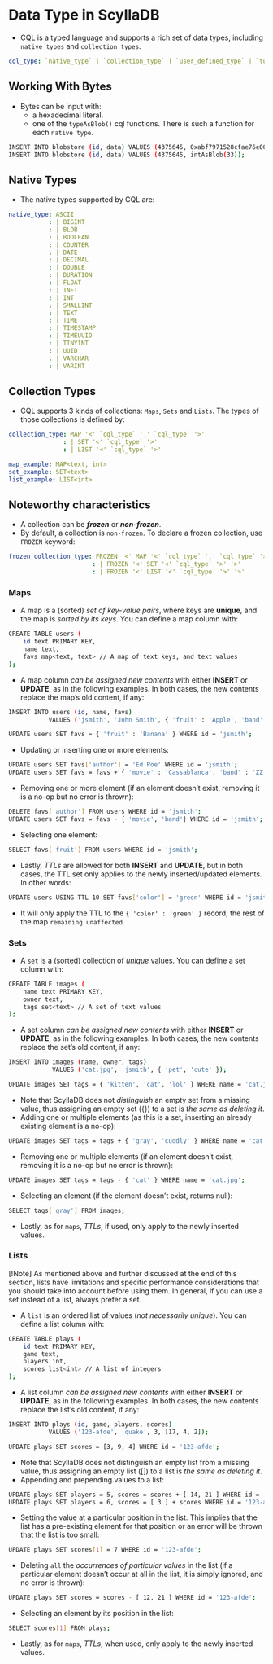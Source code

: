 # Data Type in ScyllaDB

- CQL is a typed language and supports a rich set of data types, including `native types` and `collection types`.

```yml
cql_type: `native_type` | `collection_type` | `user_defined_type` | `tuple_type` | `vector_type`
```

## Working With Bytes

- Bytes can be input with:
  - a hexadecimal literal.
  - one of the `typeAsBlob()` cql functions. There is such a function for each `native type`.

```bash
INSERT INTO blobstore (id, data) VALUES (4375645, 0xabf7971528cfae76e00000008bacdf);
INSERT INTO blobstore (id, data) VALUES (4375645, intAsBlob(33));
```

## Native Types

- The native types supported by CQL are:

```yml
native_type: ASCII
           : | BIGINT
           : | BLOB
           : | BOOLEAN
           : | COUNTER
           : | DATE
           : | DECIMAL
           : | DOUBLE
           : | DURATION
           : | FLOAT
           : | INET
           : | INT
           : | SMALLINT
           : | TEXT
           : | TIME
           : | TIMESTAMP
           : | TIMEUUID
           : | TINYINT
           : | UUID
           : | VARCHAR
           : | VARINT
```

## Collection Types

- CQL supports 3 kinds of collections: `Maps`, `Sets` and `Lists`. The types of those collections is defined by:

```yml
collection_type: MAP '<' `cql_type` ',' `cql_type` '>'
               : | SET '<' `cql_type` '>'
               : | LIST '<' `cql_type` '>'

map_example: MAP<text, int>
set_example: SET<text>
list_example: LIST<int>
```

## Noteworthy characteristics

- A collection can be ***frozen*** or ***non-frozen***.
- By default, a collection is `non-frozen`. To declare a frozen collection, use `FROZEN` keyword:

```yml
frozen_collection_type: FROZEN '<' MAP '<' `cql_type` ',' `cql_type` '>' '>'
                       : | FROZEN '<' SET '<' `cql_type` '>' '>'
                       : | FROZEN '<' LIST '<' `cql_type` '>' '>'
```

### Maps

- A map is a (sorted) *set of key-value pairs*, where keys are **unique**, and the map is *sorted by its keys*. You can define a map column with:

```bash
CREATE TABLE users (
    id text PRIMARY KEY,
    name text,
    favs map<text, text> // A map of text keys, and text values
);
```

- A map column *can be assigned new contents* with either **INSERT** or **UPDATE**, as in the following examples. In both cases, the new contents replace the map’s old content, if any:

```bash
INSERT INTO users (id, name, favs)
           VALUES ('jsmith', 'John Smith', { 'fruit' : 'Apple', 'band' : 'Beatles' });

UPDATE users SET favs = { 'fruit' : 'Banana' } WHERE id = 'jsmith';
```

- Updating or inserting one or more elements:

```bash
UPDATE users SET favs['author'] = 'Ed Poe' WHERE id = 'jsmith';
UPDATE users SET favs = favs + { 'movie' : 'Cassablanca', 'band' : 'ZZ Top' } WHERE id = 'jsmith';
```

- Removing one or more element (if an element doesn’t exist, removing it is a no-op but no error is thrown):

```bash
DELETE favs['author'] FROM users WHERE id = 'jsmith';
UPDATE users SET favs = favs - { 'movie', 'band'} WHERE id = 'jsmith';
```

- Selecting one element:

```bash
SELECT favs['fruit'] FROM users WHERE id = 'jsmith';
```

- Lastly, *TTLs* are allowed for both **INSERT** and **UPDATE**, but in both cases, the TTL set only applies to the newly inserted/updated elements. In other words:

```bash
UPDATE users USING TTL 10 SET favs['color'] = 'green' WHERE id = 'jsmith';
```

- It will only apply the TTL to the `{ 'color' : 'green' }` record, the rest of the map `remaining unaffected`.

### Sets

- A `set` is a (sorted) collection of *unique* values. You can define a set column with:

```bash
CREATE TABLE images (
    name text PRIMARY KEY,
    owner text,
    tags set<text> // A set of text values
);
```

- A set column *can be assigned new contents* with either **INSERT** or **UPDATE**, as in the following examples. In both cases, the new contents replace the set’s old content, if any:

```bash
INSERT INTO images (name, owner, tags)
            VALUES ('cat.jpg', 'jsmith', { 'pet', 'cute' });

UPDATE images SET tags = { 'kitten', 'cat', 'lol' } WHERE name = 'cat.jpg';
```

- Note that ScyllaDB does not *distinguish* an empty set from a missing value, thus assigning an empty set ({}) to a set is *the same as deleting it*.
- Adding one or multiple elements (as this is a set, inserting an already existing element is a no-op):

```bash
UPDATE images SET tags = tags + { 'gray', 'cuddly' } WHERE name = 'cat.jpg';
```

- Removing one or multiple elements (if an element doesn’t exist, removing it is a no-op but no error is thrown):

```bash
UPDATE images SET tags = tags - { 'cat' } WHERE name = 'cat.jpg';
```

- Selecting an element (if the element doesn’t exist, returns null):

```bash
SELECT tags['gray'] FROM images;
```

- Lastly, as for `maps`, *TTLs*, if used, only apply to the newly inserted values.

### Lists

[!Note]
As mentioned above and further discussed at the end of this section, lists have limitations and specific performance considerations that you should take into account before using them. In general, if you can use a set instead of a list, always prefer a set.

- A `list` is an ordered list of values (*not necessarily unique*). You can define a list column with:

```bash
CREATE TABLE plays (
    id text PRIMARY KEY,
    game text,
    players int,
    scores list<int> // A list of integers
);
```

- A list column *can be assigned new contents* with either **INSERT** or **UPDATE**, as in the following examples. In both cases, the new contents replace the list’s old content, if any:

```bash
INSERT INTO plays (id, game, players, scores)
           VALUES ('123-afde', 'quake', 3, [17, 4, 2]);

UPDATE plays SET scores = [3, 9, 4] WHERE id = '123-afde';
```

- Note that ScyllaDB does not distinguish an empty list from a missing value, thus assigning an empty list ([]) to a list is *the same as deleting it*.
- Appending and prepending values to a list:

```bash
UPDATE plays SET players = 5, scores = scores + [ 14, 21 ] WHERE id = '123-afde';
UPDATE plays SET players = 6, scores = [ 3 ] + scores WHERE id = '123-afde';
```

- Setting the value at a particular position in the list. This implies that the list has a pre-existing element for that position or an error will be thrown that the list is too small:

```bash
UPDATE plays SET scores[1] = 7 WHERE id = '123-afde';
```

- Deleting `all` the *occurrences of particular values* in the list (if a particular element doesn’t occur at all in the list, it is simply ignored, and no error is thrown):

```bash
UPDATE plays SET scores = scores - [ 12, 21 ] WHERE id = '123-afde';
```

- Selecting an element by its position in the list:

```bash
SELECT scores[1] FROM plays;
```

- Lastly, as for `maps`, *TTLs*, when used, only apply to the newly inserted values.
